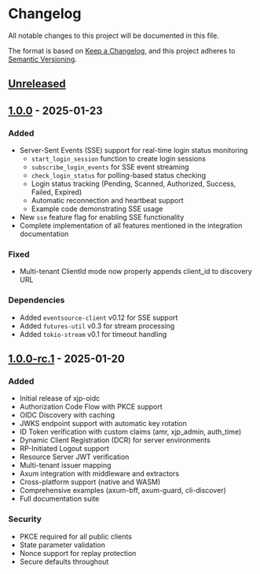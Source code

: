# Changelog

All notable changes to this project will be documented in this file.

The format is based on [Keep a Changelog](https://keepachangelog.com/en/1.0.0/),
and this project adheres to [Semantic Versioning](https://semver.org/spec/v2.0.0.html).

## [Unreleased]

## [1.0.0] - 2025-01-23

### Added
- Server-Sent Events (SSE) support for real-time login status monitoring
  - `start_login_session` function to create login sessions
  - `subscribe_login_events` for SSE event streaming
  - `check_login_status` for polling-based status checking
  - Login status tracking (Pending, Scanned, Authorized, Success, Failed, Expired)
  - Automatic reconnection and heartbeat support
  - Example code demonstrating SSE usage
- New `sse` feature flag for enabling SSE functionality
- Complete implementation of all features mentioned in the integration documentation

### Fixed
- Multi-tenant ClientId mode now properly appends client_id to discovery URL

### Dependencies
- Added `eventsource-client` v0.12 for SSE support
- Added `futures-util` v0.3 for stream processing
- Added `tokio-stream` v0.1 for timeout handling

## [1.0.0-rc.1] - 2025-01-20

### Added
- Initial release of xjp-oidc
- Authorization Code Flow with PKCE support
- OIDC Discovery with caching
- JWKS endpoint support with automatic key rotation
- ID Token verification with custom claims (amr, xjp_admin, auth_time)
- Dynamic Client Registration (DCR) for server environments
- RP-Initiated Logout support
- Resource Server JWT verification
- Multi-tenant issuer mapping
- Axum integration with middleware and extractors
- Cross-platform support (native and WASM)
- Comprehensive examples (axum-bff, axum-guard, cli-discover)
- Full documentation suite

### Security
- PKCE required for all public clients
- State parameter validation
- Nonce support for replay protection
- Secure defaults throughout

[unreleased]: https://github.com/xiaojinpro/xjp-oidc/compare/v1.0.0...HEAD
[1.0.0]: https://github.com/xiaojinpro/xjp-oidc/compare/v1.0.0-rc.1...v1.0.0
[1.0.0-rc.1]: https://github.com/xiaojinpro/xjp-oidc/releases/tag/v1.0.0-rc.1